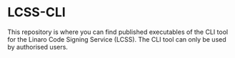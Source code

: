 # LCSS-CLI

This repository is where you can find published executables of the CLI tool for the Linaro Code Signing Service (LCSS). The CLI tool can only be used by authorised users.
